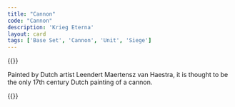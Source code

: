 ```yaml
---
title: "Cannon"
code: "Cannon"
description: 'Krieg Eterna'
layout: card
tags: ['Base Set', 'Cannon', 'Unit', 'Siege']
---
```

{{<card-detail-page title="Cannon" artwork="A Cannon near a Guard Post by Leendert Maertensz van Haestra (1640)">}}
<p>
Painted by Dutch artist Leendert Maertensz van Haestra, it is thought to be the only 17th century Dutch painting of a cannon. 
</p>
{{</card-detail-page>}}